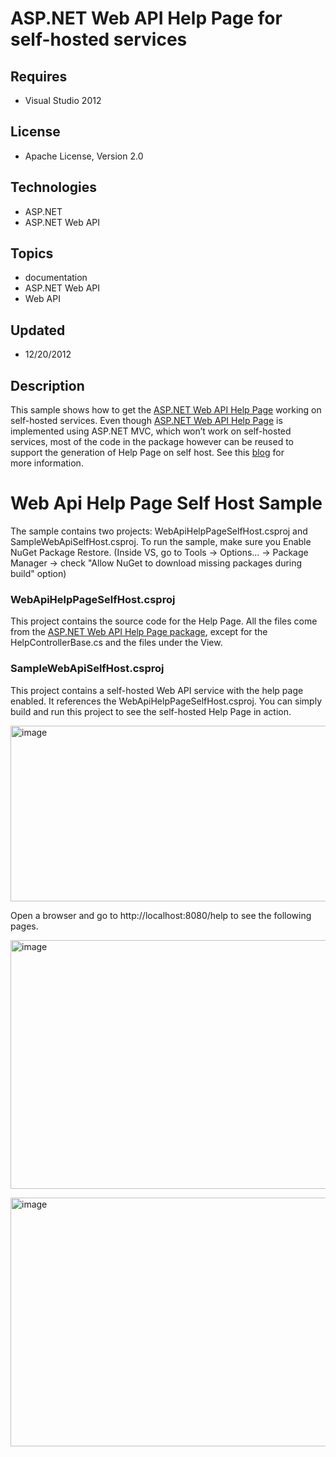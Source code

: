 # ASP.NET Web API Help Page for self-hosted services
## Requires
- Visual Studio 2012
## License
- Apache License, Version 2.0
## Technologies
- ASP.NET
- ASP.NET Web API
## Topics
- documentation
- ASP.NET Web API
- Web API
## Updated
- 12/20/2012
## Description

<p>This sample shows how to get the <a href="http://blogs.msdn.com/b/yaohuang1/archive/2012/08/15/introducing-the-asp-net-web-api-help-page-preview.aspx">
ASP.NET Web API Help Page</a>&nbsp;working on self-hosted services. Even though <a href="http://blogs.msdn.com/b/yaohuang1/archive/2012/08/15/introducing-the-asp-net-web-api-help-page-preview.aspx">
ASP.NET Web API Help Page</a> is implemented using ASP.NET MVC, which won&rsquo;t work on self-hosted services, most of the code in the package however can be reused to support the generation of Help Page on self host. See this
<a href="http://blogs.msdn.com/b/yaohuang1/archive/2012/12/20/making-asp-net-web-api-help-page-work-on-self-hosted-services.aspx">
blog</a> for more&nbsp;information.</p>
<h1>Web Api Help Page Self Host Sample</h1>
<p>The sample contains two projects: WebApiHelpPageSelfHost.csproj and SampleWebApiSelfHost.csproj. To run the sample, make sure you Enable NuGet Package Restore. (Inside VS, go to Tools -&gt; Options... -&gt; Package Manager -&gt; check &quot;Allow NuGet to download
 missing packages during build&quot; option)</p>
<h3>WebApiHelpPageSelfHost.csproj</h3>
<p>This project contains the source code for the Help Page. All the files come from the
<a href="https://nuget.org/packages/Microsoft.AspNet.WebApi.HelpPage/0.3.0-rc">ASP.NET Web API Help Page package</a>, except for the HelpControllerBase.cs and the files under the View.&nbsp;</p>
<h3>SampleWebApiSelfHost.csproj</h3>
<p>This project contains a self-hosted Web API service with the help page enabled. It references the WebApiHelpPageSelfHost.csproj. You can simply build and run this project to see the self-hosted Help Page in action.</p>
<p><a href="http://blogs.msdn.com/cfs-file.ashx/__key/communityserver-blogs-components-weblogfiles/00-00-01-52-84-metablogapi/1768.image_5F00_297E1740.png"><img title="image" src="-0285.image_5f00_thumb_5f00_343b6e95.png" border="0" alt="image" width="554" height="281" style="border:0px currentColor; padding-top:0px; padding-right:0px; padding-left:0px; display:inline"></a></p>
<p>Open a browser and go to http://localhost:8080/help to see the following pages.</p>
<p><a href="http://blogs.msdn.com/cfs-file.ashx/__key/communityserver-blogs-components-weblogfiles/00-00-01-52-84-metablogapi/6165.image_5F00_7405551A.png"><img title="image" src="-8712.image_5f00_thumb_5f00_7ab85e9d.png" border="0" alt="image" width="554" height="398" style="border:0px currentColor; padding-top:0px; padding-right:0px; padding-left:0px; display:inline"></a></p>
<p><a href="http://blogs.msdn.com/cfs-file.ashx/__key/communityserver-blogs-components-weblogfiles/00-00-01-52-84-metablogapi/3441.image_5F00_680364E6.png"><img title="image" src="-5582.image_5f00_thumb_5f00_405ce8bc.png" border="0" alt="image" width="554" height="398" style="border:0px currentColor; padding-top:0px; padding-right:0px; padding-left:0px; display:inline"></a></p>
<p>&nbsp;</p>
<p>&nbsp;</p>

